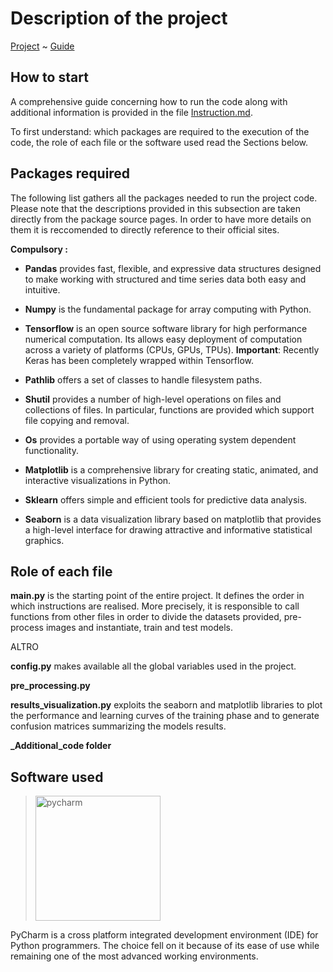 # Description of the project

[Project](https://github.com/EdoardoGruppi/DAPS_assignment) ~ [Guide](https://github.com/EdoardoGruppi/DAPS_assignment/blob/Secondary/code/Instructions.md)

## How to start

A comprehensive guide concerning how to run the code along with additional information is provided in the file [Instruction.md](https://github.com/EdoardoGruppi/DAPS_assignment/blob/Secondary/code/Instructions.md).

To first understand: which packages are required to the execution of the code, the role of each file or the software used read the Sections below.

## Packages required

The following list gathers all the packages needed to run the project code.
Please note that the descriptions provided in this subsection are taken directly from the package source pages. In order to have more details on them it is reccomended to directly reference to their official sites.

**Compulsory :**

- **Pandas** provides fast, flexible, and expressive data structures designed to make working with structured and time series data both easy and intuitive.

- **Numpy** is the fundamental package for array computing with Python.

- **Tensorflow** is an open source software library for high performance numerical computation. Its allows easy deployment of computation across a variety of platforms (CPUs, GPUs, TPUs). **Important**: Recently Keras has been completely wrapped within Tensorflow.

- **Pathlib** offers a set of classes to handle filesystem paths.

- **Shutil** provides a number of high-level operations on files and collections of files. In particular, functions are provided which support file copying and removal.

- **Os** provides a portable way of using operating system dependent functionality.

- **Matplotlib** is a comprehensive library for creating static, animated, and interactive visualizations in Python.

- **Sklearn** offers simple and efficient tools for predictive data analysis.

- **Seaborn** is a data visualization library based on matplotlib that provides a high-level interface for drawing attractive and informative statistical graphics.

## Role of each file

**main.py** is the starting point of the entire project. It defines the order in which instructions are realised. More precisely, it is responsible to call functions from other files in order to divide the datasets provided, pre-process images and instantiate, train and test models.

ALTRO

**config.py** makes available all the global variables used in the project.

**pre_processing.py**

**results_visualization.py** exploits the seaborn and matplotlib libraries to plot the performance and learning curves of the training phase and to generate confusion matrices summarizing the models results.

**\_Additional_code folder**

## Software used

> <img src="https://financesonline.com/uploads/2019/08/PyCharm_Logo1.png" width="200" alt="pycharm">

PyCharm is a cross platform integrated development environment (IDE) for Python programmers. The choice
fell on it because of its ease of use while remaining one of the most advanced working environments.
